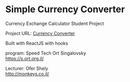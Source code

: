 # Simple Currency Converter

Currency Exchange Calculator Student Project <br/>

Project URL: <a target="_blank" rel="noopener noreferrer" href="https://currency-eli.netlify.app/">Currency Converter</a> <br/>

Built with ReactJS with hooks

program: Speed Tech Ort Singalovsky <br/>
https://s.ort.org.il/ <br/>

Lecturer: Ofer Shely <br/>
http://monkeys.co.il/ <br/>
